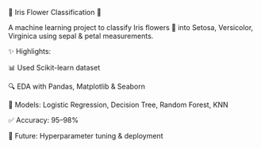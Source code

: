🌸 Iris Flower Classification 🌸

A machine learning project to classify Iris flowers 🌺 into Setosa, Versicolor, Virginica using sepal & petal measurements.

✨ Highlights:

📊 Used Scikit-learn dataset

🔍 EDA with Pandas, Matplotlib & Seaborn

🤖 Models: Logistic Regression, Decision Tree, Random Forest, KNN

✅ Accuracy: 95–98%

🚀 Future: Hyperparameter tuning & deployment
